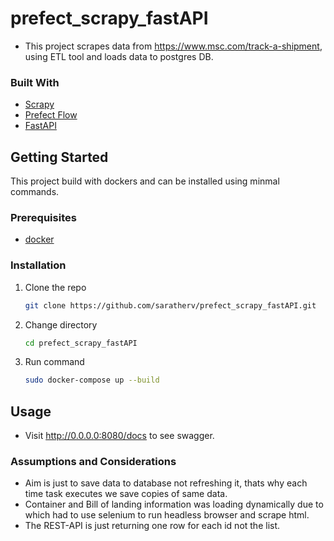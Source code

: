 # prefect_scrapy_fastAPI
- This project scrapes data from https://www.msc.com/track-a-shipment, using ETL tool and loads data to postgres DB.


### Built With
* [Scrapy](https://github.com/scrapy/scrapy)
* [Prefect Flow](https://www.prefect.io/cloud/)
* [FastAPI](https://fastapi.tiangolo.com/)


## Getting Started

This project build with dockers and can be installed using minmal commands.

### Prerequisites
* [docker](https://www.digitalocean.com/community/tutorials/how-to-install-and-use-docker-on-ubuntu-18-04)


### Installation

1. Clone the repo
   ```sh
   git clone https://github.com/saratherv/prefect_scrapy_fastAPI.git
   ```
2. Change directory
    ```sh
    cd prefect_scrapy_fastAPI
    ```
3. Run command 
   ```sh
   sudo docker-compose up --build
   ```
   
## Usage

- Visit http://0.0.0.0:8080/docs to see swagger.

### Assumptions and Considerations
- Aim is just to save data to database not refreshing it, thats why each time task executes we save copies of same data.
- Container and Bill of landing information was loading dynamically due to which had to use selenium to run headless browser and scrape html.
- The REST-API is just returning one row for each id not the list.
